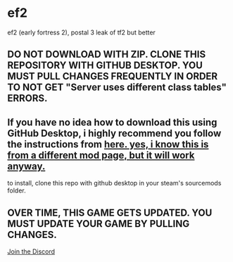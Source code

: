 # ef2
ef2 (early fortress 2), postal 3 leak of tf2 but better

## DO NOT DOWNLOAD WITH ZIP. CLONE THIS REPOSITORY WITH GITHUB DESKTOP. YOU MUST PULL CHANGES FREQUENTLY IN ORDER TO NOT GET "Server uses different class tables" ERRORS.
## If you have no idea how to download this using GitHub Desktop, i highly recommend you follow the instructions from [here. yes, i know this is from a different mod page, but it will work anyway.](https://github.com/Lambdagon/tf_coop_lambda/wiki/How-to-install-LF:CE)
to install, clone this repo with github desktop in your steam's sourcemods folder.

## OVER TIME, THIS GAME GETS UPDATED. YOU MUST UPDATE YOUR GAME BY PULLING CHANGES.

[Join the Discord](https://discord.gg/SE8rhCmENV)
